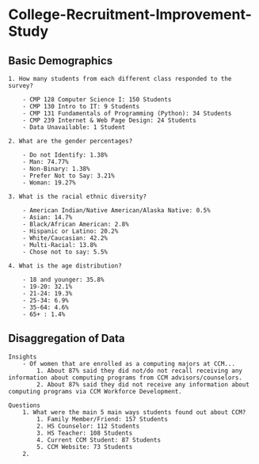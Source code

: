 # College-Recruitment-Improvement-Study

## Basic Demographics

    1. How many students from each different class responded to the survey?
		
		- CMP 128 Computer Science I: 150 Students
		- CMP 130 Intro to IT: 9 Students
		- CMP 131 Fundamentals of Programming (Python): 34 Students
		- CMP 239 Internet & Web Page Design: 24 Students
		- Data Unavailable: 1 Student
		
	2. What are the gender percentages?
		
		- Do not Identify: 1.38%
		- Man: 74.77%
		- Non-Binary: 1.38%
		- Prefer Not to Say: 3.21%
		- Woman: 19.27%
		
	3. What is the racial ethnic diversity?
		
		- American Indian/Native American/Alaska Native: 0.5%
		- Asian: 14.7%
		- Black/African American: 2.8%
		- Hispanic or Latino: 20.2%
		- White/Caucasian: 42.2%
		- Multi-Racial: 13.8%
		- Chose not to say: 5.5%
		
	4. What is the age distribution?
		
		- 18 and younger: 35.8%
		- 19-20: 32.1%
		- 21-24: 19.3%
		- 25-34: 6.9%
		- 35-64: 4.6%
		- 65+ : 1.4%
		
	
## Disaggregation of Data

	Insights
		- Of women that are enrolled as a computing majors at CCM...
			1. About 87% said they did not/do not recall receiving any information about computing programs from CCM advisors/counselors.
			2. About 87% said they did not receive any information about computing programs via CCM Workforce Development.

	Questions
		1. What were the main 5 main ways students found out about CCM?
			1. Family Member/Friend: 157 Students
			2. HS Counselor: 112 Students
			3. HS Teacher: 108 Students
			4. Current CCM Student: 87 Students
			5. CCM Website: 73 Students
		2. 
			
